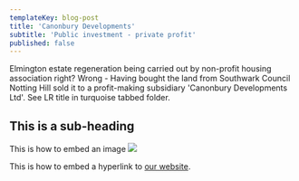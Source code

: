 ```yaml
---
templateKey: blog-post
title: 'Canonbury Developments'
subtitle: 'Public investment - private profit'
published: false
---
```

Elmington estate regeneration being carried out by non-profit housing association right?
Wrong - Having bought the land from Southwark Council Notting Hill sold it to a profit-making subsidiary 'Canonbury Developments Ltd'. See LR title in turquoise tabbed folder.

## This is a sub-heading

This is how to embed an image
![](http://35percent.org/img/london-borough-of-southwark-street-sign3.png)

This is how to embed a hyperlink to [our website](http://www.35percent.org).
